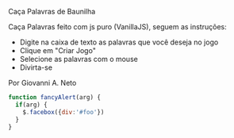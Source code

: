 Caça Palavras de Baunilha

Caça Palavras feito com js puro (VanillaJS), seguem as instruções:
- Digite na caixa de texto as palavras que você deseja no jogo
- Clique em "Criar Jogo"
- Selecione as palavras com o mouse
- Divirta-se

Por Giovanni A. Neto
```javascript
function fancyAlert(arg) {
  if(arg) {
    $.facebox({div:'#foo'})
  }
}
```
    
